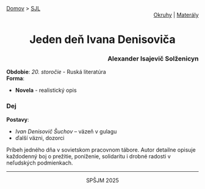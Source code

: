 <div align="center">
    <div align="left">
        <a href="/README.md">Domov</a>
        >
        <a href="../SLOVENCINA.md">SJL</a>
    </div>
    <div align="right">
        <a href="../ustne-okruhy.org.md">Okruhy</a>
        |
        <a href="https://drive.google.com/drive/u/1/folders/1hWhZNvgWC-8cb7jK5zRorX9WfCzyq_WF">Materály</a>
    </div>
<h1>Jeden deň Ivana Denisoviča</h1>
    <div align="right">
        <h3>Alexander Isajevič Solženicyn</h3>
    </div>
</div>

__Obdobie__: _20. storočie_ - Ruská literatúra  
__Forma__:  
- **Novela** - realistický opis

### Dej
__Postavy__:  
- *Ivan Denisovič Šuchov* – väzeň v gulagu  
- ďalší väzni, dozorci

Príbeh jedného dňa v sovietskom pracovnom tábore. Autor detailne opisuje každodenný boj o prežitie, poníženie, solidaritu i drobné radosti v neľudských podmienkach.

---
<div align="center">
    <p>SPŠJM 2025</p>
</div>
